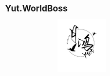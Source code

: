 # Yut.WorldBoss
<div align="center">
   <img width="160" src="/Photos/Yuthung.jpg" alt="logo"></br>   
</div>  
